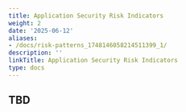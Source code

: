 ```yaml
---
title: Application Security Risk Indicators
weight: 2
date: '2025-06-12'
aliases:
- /docs/risk-patterns_1748146058214511399_1/
description: ''
linkTitle: Application Security Risk Indicators
type: docs
---
```


## TBD

